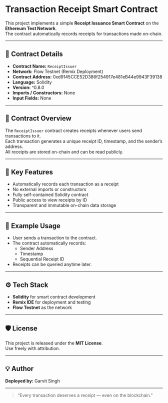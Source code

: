 # Transaction Receipt Smart Contract

This project implements a simple **Receipt Issuance Smart Contract** on the **Ethereum Test Network**.  
The contract automatically records receipts for transactions made on-chain.

---

## 🧾 Contract Details

- **Contract Name:** `ReceiptIssuer`
- **Network:** Flow Testnet (Remix Deployment)
- **Contract Address:** 0xd9145CCE52D386f254917e481eB44e9943F39138
- **Language:** Solidity  
- **Version:** ^0.8.0  
- **Imports / Constructors:** None  
- **Input Fields:** None

---

## 📜 Contract Overview

The `ReceiptIssuer` contract creates receipts whenever users send transactions to it.  
Each transaction generates a unique receipt ID, timestamp, and the sender’s address.  
All receipts are stored on-chain and can be read publicly.

---

## 🧠 Key Features

- Automatically records each transaction as a receipt  
- No external imports or constructors  
- Fully self-contained Solidity contract  
- Public access to view receipts by ID  
- Transparent and immutable on-chain data storage

---


## 🧩 Example Usage

- User sends a transaction to the contract.  
- The contract automatically records:
  - Sender Address  
  - Timestamp  
  - Sequential Receipt ID  
- Receipts can be queried anytime later.

---

## ⚙️ Tech Stack

- **Solidity** for smart contract development  
- **Remix IDE** for deployment and testing  
- **Flow Testnet** as the network  

---

## 🛡️ License

This project is released under the **MIT License**.  
Use freely with attribution.

---

## 💡 Author

**Deployed by:** Garvit Singh

---

> “Every transaction deserves a receipt — even on the blockchain.”
